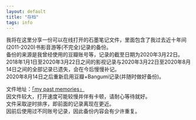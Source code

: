 ```yaml
---
layout: default
title: "存档"
tags: info
---
```


我将在这里分享一份可以在线打开的石墨笔记文件，里面包含了我过去近十年间(2011-2020)书影音游等(不完全)记录的备份。  
备份的来源是我曾经使用的豆瓣账号等，记录的截至日期为2020年3月22日。  
2018年1月1日至2020年3月22日之间的影视记录与2020年3月22日至2020年8月14日之间的全部记录已遗失，会在今后慢慢补记。  
2020年8月14日之后重新启用豆瓣+Bangumi记录(并随时做好备份)。  

文件地址：[「my past memories」](https://shimo.im/docs/pPvQhH8jPrc8yWK3/)  
因文件较大，打开速度可能较慢并伴有卡顿，请耐心等待就好。  
文件采取逆时排序，即前面的记录离现在更近。  
因前后使用过不同账号记录，因此备份内容会有少许重复。  

